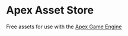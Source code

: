 # Apex Asset Store

Free assets for use with the [Apex Game Engine](https://github.com/xdevapps/ApexGameEngine)